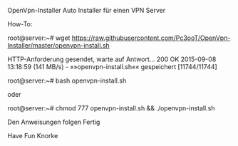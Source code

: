 OpenVpn-Installer
Auto Installer für einen VPN Server

How-To:

root@server:~# wget https://raw.githubusercontent.com/Pc3ooT/OpenVpn-Installer/master/openvpn-install.sh 

HTTP-Anforderung gesendet, warte auf Antwort... 200 OK
2015-09-08 13:18:59 (141 MB/s) - »»openvpn-install.sh«« gespeichert [11744/11744]

root@server:~# bash openvpn-install.sh

oder

root@server:~# chmod 777 openvpn-install.sh && ./openvpn-install.sh

Den Anweisungen folgen Fertig

Have Fun
Knorke
